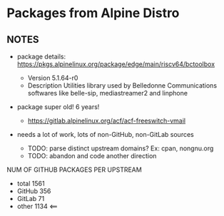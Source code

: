 # Packages from Alpine Distro

## NOTES

* package details: https://pkgs.alpinelinux.org/package/edge/main/riscv64/bctoolbox
  * Version	5.1.64-r0
  * Description	Utilities library used by Belledonne Communications softwares like belle-sip, mediastreamer2 and linphone

* package super old! 6 years!
  * https://gitlab.alpinelinux.org/acf/acf-freeswitch-vmail

* needs a lot of work, lots of non-GitHub, non-GitLab sources
  * TODO: parse distinct upstream domains? Ex: cpan, nongnu.org
  * TODO: abandon and code another direction

NUM OF GITHUB PACKAGES PER UPSTREAM
- total 1561
- GitHub 356
- GitLab 71
- other 1134  <==
